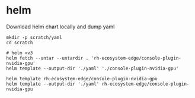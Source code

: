 # helm

Download helm chart locally and dump yaml

```
mkdir -p scratch/yaml
cd scratch

# helm <v3
helm fetch --untar --untardir . 'rh-ecosystem-edge/console-plugin-nvidia-gpu' 
helm template --output-dir './yaml' './console-plugin-nvidia-gpu'

helm template rh-ecosystem-edge/console-plugin-nvidia-gpu
helm template --output-dir './yaml' rh-ecosystem-edge/console-plugin-nvidia-gpu
```
